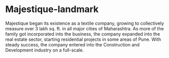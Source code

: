 # Majestique-landmark
Majestique began its existence as a textile company, growing to collectively measure over 3 lakh sq. ft. in all major cities of Maharashtra. As more of the family got incorporated into the business, the company expanded into the real estate sector, starting residential projects in some areas of Pune. With steady success, the company entered into the Construction and Development industry on a full-scale.
